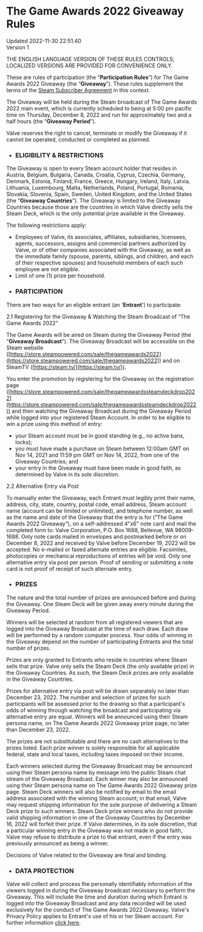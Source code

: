 # The Game Awards 2022 Giveaway Rules
Updated 2022-11-30 22:51:40  
Version 1  

THE ENGLISH LANGUAGE VERSION OF THESE RULES CONTROLS; LOCALIZED VERSIONS ARE PROVIDED FOR CONVENIENCE ONLY.  
  
These are rules of participation (the “**Participation Rules**”) for The Game Awards 2022 Giveaway (the “**Giveaway**”). These rules supplement the terms of the [Steam Subscriber Agreement](https://store.steampowered.com/subscriber_agreement/) in this context.  
  
The Giveaway will be held during the Steam broadcast of The Game Awards 2022 main event, which is currently scheduled to being at 5:00 pm pacific time on Thursday, December 8, 2022 and run for approximately two and a half hours (the “**Giveaway Period**”).  
  
Valve reserves the right to cancel, terminate or modify the Giveaway if it cannot be operated, conducted or completed as planned.  
  

* ### ELIGIBILITY & RESTRICTIONS
  
  
The Giveaway is open to every Steam account holder that resides in Austria, Belgium, Bulgaria, Canada, Croatia, Cyprus, Czechia, Germany, Denmark, Estonia, Finland, France, Greece, Hungary, Ireland, Italy, Latvia, Lithuania, Luxembourg, Malta, Netherlands, Poland, Portugal, Romania, Slovakia, Slovenia, Spain, Sweden, United Kingdom, and the United States (the “**Giveaway Countries**”).  The Giveaway is limited to the Giveaway Countries because those are the countries in which Valve directly sells the Steam Deck, which is the only potential prize available in the Giveaway.   
  
The following restrictions apply:  
  

* Employees of Valve, its associates, affiliates, subsidiaries, licensees, agents, successors, assigns and commercial partners authorized by Valve, or of other companies associated with the Giveaway, as well as the immediate family (spouse, parents, siblings, and children, and each of their respective spouses) and household members of each such employee are not eligible.
*  Limit of one (1) prize per household.
* ### PARTICIPATION
  
  
There are two ways for an eligible entrant (an '**Entrant**') to participate:  
  
2.1 Registering for the Giveaway & Watching the Steam Broadcast of “The Game Awards 2022”  
  
The Game Awards will be aired on Steam during the Giveaway Period (the “**Giveaway Broadcast**”).  The Giveaway Broadcast will be accessible on the Steam website ([https://store.steampowered.com/sale/thegameawards2022](https://store.steampowered.com/sale/thegameawards2022)) and on SteamTV ([https://steam.tv/](https://steam.tv/)).  
  
You enter the promotion by registering for the Giveaway on the registration page ([https://store.steampowered.com/sale/thegameawardssteamdeckdrop2022](https://store.steampowered.com/sale/thegameawardssteamdeckdrop2022)) and then watching the Giveaway Broadcast during the Giveaway Period while logged into your registered Steam Account.  In order to be eligible to win a prize using this method of entry:  
  

*  your Steam account must be in good standing (e.g., no active bans, locks);
*  you must have made a purchase on Steam between 12:00am GMT on Nov 14, 2021 and 11:59 pm GMT on Nov 14, 2022, from one of the Giveaway Countries; and
*  your entry in the Giveaway must have been made in good faith, as determined by Valve in its sole discretion.

  
  
2.2 Alternative Entry via Post  
  
To manually enter the Giveaway, each Entrant must legibly print their name, address, city, state, country, postal code, email address, Steam account name (account can be limited or unlimited), and telephone number, as well as the name and date of the Giveaway that the entry is for (“The Game Awards 2022 Giveaway”), on a self-addressed 4"x6" note card and mail the completed form to: Valve Corporation, P.O. Box 1688, Bellevue, WA 98009-1688. Only note cards mailed in envelopes and postmarked before or on December 8, 2022 and received by Valve before December 19, 2022 will be accepted. No e-mailed or faxed alternate entries are eligible. Facsimiles, photocopies or mechanical reproductions of entries will be void. Only one alternative entry via post per person. Proof of sending or submitting a note card is not proof of receipt of such alternate entry.
* ### PRIZES
  
  
The nature and the total number of prizes are announced before and during the Giveaway.  One Steam Deck will be given away every minute during the Giveaway Period.  
  
Winners will be selected at random from all registered viewers that are logged into the Giveaway Broadcast at the time of each draw. Each draw will be performed by a random computer process. Your odds of winning in the Giveaway depend on the number of participating Entrants and the total number of prizes.  
  
Prizes are only granted to Entrants who reside in countries where Steam sells that prize. Valve only sells the Steam Deck (the only available prize) in the Giveaway Countries.  As such, the Steam Deck prizes are only available in the Giveaway Countries.   
  
Prizes for alternative entry via post will be drawn separately no later than December 23, 2022. The number and selection of prizes for such participants will be assessed prior to the drawing so that a participant's odds of winning through watching the broadcast and participating via alternative entry are equal. Winners will be announced using their Steam persona name, on The Game Awards 2022 Giveaway prize page, no later than December 23, 2022.  
  
The prizes are not substitutable and there are no cash alternatives to the prizes listed.  Each prize winner is solely responsible for all applicable federal, state and local taxes, including taxes imposed on their income.  
  
Each winners selected during the Giveaway Broadcast may be announced using their Steam persona name by message into the public Steam chat stream of the Giveaway Broadcast.  Each winner may also be announced using their Steam persona name on The Game Awards 2022 Giveaway prize page.  Steam Deck winners will also be notified by email to the email address associated with the winning Steam account; in that email, Valve may request shipping information for the sole purpose of delivering a Steam Deck prize to such winners.  Steam Deck prize winners who do not provide valid shipping information in one of the Giveaway Countries by December 16, 2022 will forfeit their prize.  If Valve determines, in its sole discretion, that a particular winning entry in the Giveaway was not made in good faith, Valve may refuse to distribute a prize to that entrant, even if the entry was previously announced as being a winner.   
  
Decisions of Valve related to the Giveaway are final and binding.
* ### DATA PROTECTION
  
  
Valve will collect and process the personally identifiably information of the viewers logged in during the Giveaway broadcast necessary to perform the Giveaway. This will include the time and duration during which Entrant is logged into the Giveaway Broadcast and any data recorded will be used exclusively for the conduct of The Game Awards 2022 Giveaway. Valve's Privacy Policy applies to Entrant's use of his or her Steam account. For further information [click here](https://store.steampowered.com/privacy_agreement/).